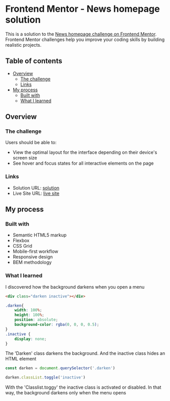 # Frontend Mentor - News homepage solution

This is a solution to the [News homepage challenge on Frontend Mentor](https://www.frontendmentor.io/challenges/news-homepage-H6SWTa1MFl). Frontend Mentor challenges help you improve your coding skills by building realistic projects. 

## Table of contents

- [Overview](#overview)
  - [The challenge](#the-challenge)
  - [Links](#links)
- [My process](#my-process)
  - [Built with](#built-with)
  - [What I learned](#what-i-learned)

## Overview

### The challenge

Users should be able to:

- View the optimal layout for the interface depending on their device's screen size
- See hover and focus states for all interactive elements on the page

### Links

- Solution URL: [solution](https://github.com/Kuzitaa/frontedmentor-news-homepage)
- Live Site URL: [live site](https://kuzitaa.github.io/frontedmentor-news-homepage/)

## My process

### Built with

- Semantic HTML5 markup
- Flexbox
- CSS Grid
- Mobile-first workflow
- Responsive design
- BEM methodology

### What I learned

I discovered how the background darkens when you open a menu

```html
<div class="darken inactive"></div>
```
```css
.darken{
	width: 100%;
	height: 100%;
	position: absolute;
	background-color: rgba(0, 0, 0, 0.5);
}
.inactive {
    display: none;
}
```
The 'Darken' class darkens the background. And the inactive class hides an HTML element
```js
const darken = document.querySelector('.darken')

darken.classList.toggle('inactive')
```
With the 'Classlist.toggy' the inactive class is activated or disabled. In that way, the background darkens only when the menu opens
